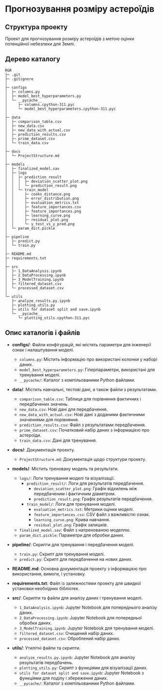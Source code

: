 # **Прогнозування розміру астероїдів**

## **Структура проекту**

Проект для прогнозування розміру астероїдів з метою оцінки потенційної небезпеки для Землі.

## **Дерево каталогу**

```
RGR
├─ .git
├─ .gitignore
│
├─ configs
│  ├─ columns.py
│  ├─ model_best_hyperparameters.py
│  └─ __pycache__
│     ├─ columns.cpython-311.pyc
│     └─ model_best_hyperparameters.cpython-311.pyc
│
├─ data
│  ├─ comparison_table.csv
│  ├─ new_data.csv
│  ├─ new_data_with_actual.csv
│  ├─ prediction_results.csv
│  ├─ prime_dataset.csv
│  └─ train_data.csv
│
├─ docs
│  └─ ProjectStructure.md
│
├─ models
│  ├─ finalized_model.sav
│  ├─ logs
│  │  ├─ prediction_result
│  │  │  ├─ deviation_scatter_plot.png
│  │  │  └─ prediction_result.png
│  │  └─ train_model
│  │     ├─ cooks_distance.png
│  │     ├─ error_distribution.png
│  │     ├─ evaluation_metrics.txt
│  │     ├─ feature_importances.csv
│  │     ├─ feature_importances.png
│  │     ├─ learning_curve.png
│  │     ├─ residual_plot.png
│  │     └─ y_test_vs_y_pred.png
│  └─ param_dict.pickle
│
├─ pipeline
│  ├─ predict.py
│  └─ train.py
│
├─ README.md
├─ requirements.txt
│
├─ src
│  ├─ 1_DataAnalysis.ipynb
│  ├─ 2_DataProcessing.ipynb
│  ├─ 3_ModelTraining.ipynb
│  ├─ filtered_dataset.csv
│  └─ processed_dataset.csv
│
└─ utils
   ├─ analyze_results.py.ipynb
   ├─ plotting_utils.py
   ├─ utils for dataset split and save.ipynb
   └─ __pycache__
      └─ plotting_utils.cpython-311.pyc
```

## **Опис каталогів і файлів**

- **configs/**: Файли конфігурацій, які містять параметри для інженерії ознак і налаштування моделі.

  - `columns.py`: Містить інформацію про використані колонки у наборі даних.
  - `model_best_hyperparameters.py`: Гіперпараметри, використані для тренування моделі.
  - `__pycache/`: Каталог з компільованими Python файлами.

- **data/**: Містить навчальні, тестові дані, а також файли з результатами.

  - `comparison_table.csv`: Таблиця для порівняння фактичних і передбачених значень.
  - `new_data.csv`: Нові дані для передбачення.
  - `new_data_with_actual.csv`: Нові дані з доданими фактичними значеннями для порівняння.
  - `prediction_results.csv`: Файл з результатами передбачення.
  - `prime_dataset.csv`: Початковий набір даних з інформацією про астероїди.
  - `train_data.csv`: Дані для тренування.

- **docs/**: Документація проекту.

  - `ProjectStructure.md`: Документація щодо структури проекту.

- **models/**: Містить треновану модель та результати.

  - `logs/`: Логи тренування моделі та візуалізації.
    - `prediction_result/`: Логи для результатів передбачення.
      - `deviation_scatter_plot.png`: Графік відхилень між передбаченим і фактичним діаметром.
      - `prediction_result.png`: Графік результатів передбачення.
    - `train_model/`: Логи для тренування моделі.
      - `evaluation_metrics.txt`: Метрики оцінки моделі.
      - `feature_importances.csv`: CSV файл з важливістю ознак.
      - `learning_curve.png`: Крива навчання.
      - `residual_plot.png`: Графік залишків.
  - `finalized_model.sav`: Файл з натренованою моделлю.
  - `param_dict.pickle`: Параметри для обробки даних.

- **pipeline/**: Скрипти для тренування і передбачення моделі.

  - `train.py`: Скрипт для тренування моделі.
  - `predict.py`: Скрипт для передбачення на нових даних.

- **README.md**: Основна документація проекту з інформацією про використання, вимоги, і установку.

- **requirements.txt**: Файл із залежностями проекту для швидкої установки необхідних бібліотек.

- **src/**: Скрипти та файли для аналізу даних і тренування моделі.

  - `1_DataAnalysis.ipynb`: Jupyter Notebook для попереднього аналізу даних.
  - `2_DataProcessing.ipynb`: Jupyter Notebook для попередньої обробки даних.
  - `3_ModelTraining.ipynb`: Jupyter Notebook для тренування моделі.
  - `filtered_dataset.csv`: Очищений набір даних.
  - `processed_dataset.csv`: Оброблений набір даних.

- **utils/**: Утилітні файли та скрипти.
  - `analyze_results.py.ipynb`: Jupyter Notebook для аналізу результатів передбачень.
  - `plotting_utils.py`: Скрипт з функціями для візуалізації даних.
  - `utils for dataset split and save.ipynb`: Jupyter Notebook з функціями для поділу і збереження даних.
  - `__pycache/`: Каталог з компільованими Python файлами.
